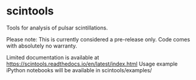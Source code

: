 # scintools
Tools for analysis of pulsar scintillations.


Please note: This is currently considered a pre-release only. Code comes with absolutely no warranty.

Limited documentation is available at https://scintools.readthedocs.io/en/latest/index.html
Usage example iPython notebooks will be available in scintools/examples/
